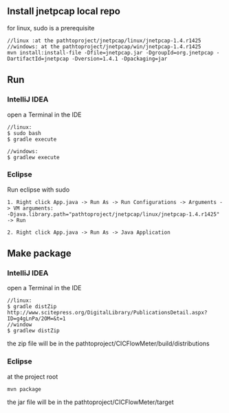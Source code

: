 

## Install jnetpcap local repo


for linux, sudo is a prerequisite
```
//linux :at the pathtoproject/jnetpcap/linux/jnetpcap-1.4.r1425
//windows: at the pathtoproject/jnetpcap/win/jnetpcap-1.4.r1425
mvn install:install-file -Dfile=jnetpcap.jar -DgroupId=org.jnetpcap -DartifactId=jnetpcap -Dversion=1.4.1 -Dpackaging=jar
```

## Run
### IntelliJ IDEA
open a Terminal in the IDE
```
//linux:
$ sudo bash
$ gradle execute

//windows:
$ gradlew execute
```
### Eclipse

Run eclipse with sudo
```
1. Right click App.java -> Run As -> Run Configurations -> Arguments -> VM arguments:
-Djava.library.path="pathtoproject/jnetpcap/linux/jnetpcap-1.4.r1425"  -> Run

2. Right click App.java -> Run As -> Java Application

```

## Make package

### IntelliJ IDEA
open a Terminal in the IDE
```
//linux:
$ gradle distZip
http://www.scitepress.org/DigitalLibrary/PublicationsDetail.aspx?ID=g4gLnPa/2OM=&t=1
//window
$ gradlew distZip
```
the zip file will be in the pathtoproject/CICFlowMeter/build/distributions

### Eclipse
at the project root
```
mvn package
```
the jar file will be in the pathtoproject/CICFlowMeter/target
